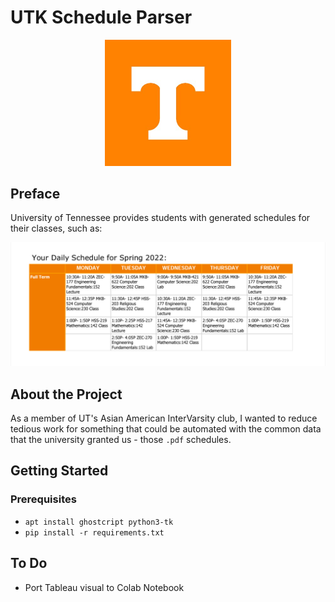 # UTK Schedule Parser
<p align="center">
<img src="img/ut-logo.jpg" width="40%" >
</p>

## Preface
University of Tennessee provides students with generated schedules for their classes, such as:

<img src="img/ut-schedule.png">

## About the Project

As a member of UT's Asian American InterVarsity club, I wanted to reduce tedious work for something that could be automated with the common data that the university granted us - those `.pdf` schedules.

## Getting Started

### Prerequisites

- `apt install ghostcript python3-tk`
- `pip install -r requirements.txt`

## To Do

- Port Tableau visual to Colab Notebook